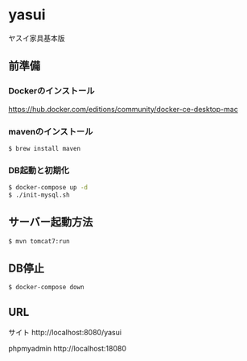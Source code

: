 # yasui
ヤスイ家具基本版

## 前準備

### Dockerのインストール

https://hub.docker.com/editions/community/docker-ce-desktop-mac

### mavenのインストール

```bash:macの場合
$ brew install maven
```

### DB起動と初期化

```bash
$ docker-compose up -d
$ ./init-mysql.sh
```
 
## サーバー起動方法

```bash
$ mvn tomcat7:run
```

## DB停止

```
$ docker-compose down
```
## URL

サイト
http://localhost:8080/yasui

phpmyadmin
http://localhost:18080